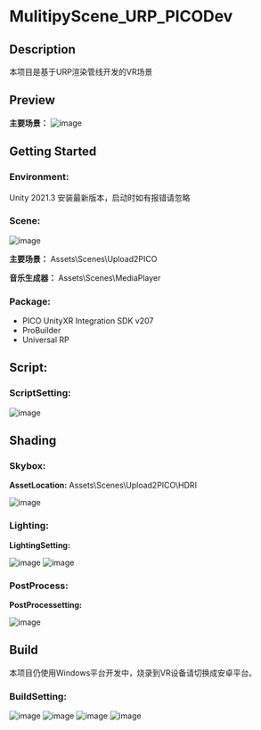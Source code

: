 # MulitipyScene_URP_PICODev

## Description
本项目是基于URP渲染管线开发的VR场景

## Preview


**主要场景：**
![image](https://user-images.githubusercontent.com/62274988/191504989-93c90204-2ef2-4f6b-952c-82088b11b5c1.png)



## Getting Started

### Environment:

Unity 2021.3 安装最新版本，启动时如有报错请忽略


### Scene:

![image](https://user-images.githubusercontent.com/62274988/191505320-4128ae1c-8328-441c-8926-d2e7c3f14f4c.png)


**主要场景：**
Assets\Scenes\Upload2PICO


**音乐生成器：**
Assets\Scenes\MediaPlayer


### Package:
- PICO UnityXR Integration SDK v207
- ProBuilder
- Universal RP




## Script:

### ScriptSetting:

![image](https://user-images.githubusercontent.com/62274988/191508969-12d18663-27ba-43ef-8f34-844b0eaed966.png)












## Shading

### Skybox:
**AssetLocation:**
Assets\Scenes\Upload2PICO\HDRI

![image](https://user-images.githubusercontent.com/62274988/191507723-784ba39c-31d5-46c0-a30a-3ed9f2475cf1.png)

### Lighting:
**LightingSetting:**

![image](https://user-images.githubusercontent.com/62274988/191510506-f2ab09e9-e432-4d55-a83b-99739b0a69a8.png)
![image](https://user-images.githubusercontent.com/62274988/191507464-56c89d34-2528-46eb-a14d-ae14bf7f0c6c.png)


### PostProcess:
**PostProcessetting:**

![image](https://user-images.githubusercontent.com/62274988/191510612-691558a4-68d4-4c80-94a8-4ebd7b575c4a.png)









## Build
本项目仍使用Windows平台开发中，烧录到VR设备请切换成安卓平台。

### BuildSetting:

![image](https://user-images.githubusercontent.com/62274988/191506994-923b844c-afcb-4e06-b338-e54ce4a59896.png)
![image](https://user-images.githubusercontent.com/62274988/191507181-ad5bc943-faf8-4b0d-9772-3cd84111f1d0.png)
![image](https://user-images.githubusercontent.com/62274988/191507249-c110cccf-7fce-46b9-a38d-f5fafcaa169e.png)
![image](https://user-images.githubusercontent.com/62274988/191507289-b7d7e840-6e38-4e85-a648-82fc40d5f561.png)

















